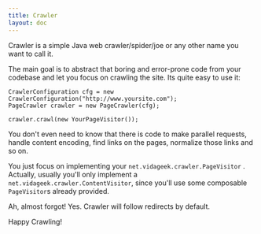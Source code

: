 ```yaml
---
title: Crawler
layout: doc
---
```


Crawler is a simple Java web crawler/spider/joe or any other name you want to call it.

The main goal is to abstract that boring and error-prone code from your codebase and let you 
focus on crawling the site. Its quite easy to use it:

    CrawlerConfiguration cfg = new CrawlerConfiguration("http://www.yoursite.com");
    PageCrawler crawler = new PageCrawler(cfg);
    
    crawler.crawl(new YourPageVisitor());

You don't even need to know that there is code to make parallel requests, handle content encoding,
find links on the pages, normalize those links and so on.

You just focus on implementing your `net.vidageek.crawler.PageVisitor` . Actually, usually you'll only implement a
`net.vidageek.crawler.ContentVisitor`, since you'll use some composable `PageVisitor`s already provided.

Ah, almost forgot! Yes. Crawler will follow redirects by default.

Happy Crawling! 
